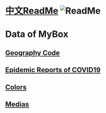 # [中文ReadMe](https://github.com/Mararsh/MyBox_data)   ![ReadMe](https://mararsh.github.io/MyBox/iconGo.png)   

# Data of MyBox 

## [Geography Code](https://github.com/Mararsh/MyBox_data/tree/master/GeographyCode/en)      
   
## [Epidemic Reports of COVID19](https://github.com/Mararsh/MyBox_data/tree/master/COVID19/en)   

## [Colors](https://github.com/Mararsh/MyBox_data/tree/master/colors/en)    

## [Medias](https://github.com/Mararsh/MyBox_data/tree/master/medias/en)      

